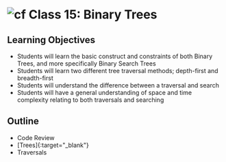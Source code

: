 # ![cf](http://i.imgur.com/7v5ASc8.png) Class 15: Binary Trees

## Learning Objectives
- Students will learn the basic construct and constraints of both Binary Trees, and more specifically Binary Search Trees
- Students will learn two different tree traversal methods; depth-first and breadth-first
- Students will understand the difference between a traversal and search
- Students will have a general understanding of space and time complexity relating to both traversals and searching

## Outline

- Code Review
- [Trees]{:target="_blank"}
- Traversals

<!-- links -->
[Binary Trees]: ./notes/trees.md

